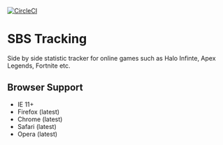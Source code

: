 [![CircleCI](https://circleci.com/gh/ZacharyDonnelly/SBS-Tracking-API/tree/development.svg?style=svg)](https://circleci.com/gh/ZacharyDonnelly/SBS-Tracking-API/tree/development)

# SBS Tracking

Side by side statistic tracker for online games such as Halo Infinte, Apex Legends, Fortnite etc.

Browser Support
---------------

- IE 11+
- Firefox (latest)
- Chrome (latest)
- Safari (latest)
- Opera (latest)
